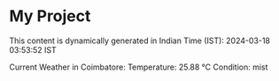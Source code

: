 # My Project

This content is dynamically generated in Indian Time (IST): 2024-03-18 03:53:52 IST


Current Weather in Coimbatore:
Temperature: 25.88 °C
Condition: mist
